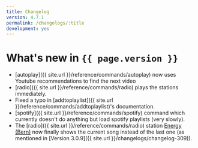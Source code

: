 ```yaml
---
title: Changelog
version: 4.7.1
permalink: /changelogs/:title
development: yes
---
```


# What's new in `{{ page.version }}`
- [autoplay]({{ site.url }}/reference/commands/autoplay) now uses Youtube recommendations to find the next video
- [radio]({{ site.url }}/reference/commands/radio) plays the stations immediately.
- Fixed a typo in [addtoplaylist]({{ site.url }}/reference/commands/addtoplaylist)'s documentation.
- [spotify]({{ site.url }}/reference/commands/spotify) command which currently doesn't do anything but load spotify playlists (very slowly). 
- The [radio]({{ site.url }}/reference/commands/radio) station [Energy (Bern)](https://energy.ch/play/bern) now finally shows the current song instead of the last one (as mentioned in [Version 3.0.9]({{ site.url }}/changelogs/changelog-309)).
